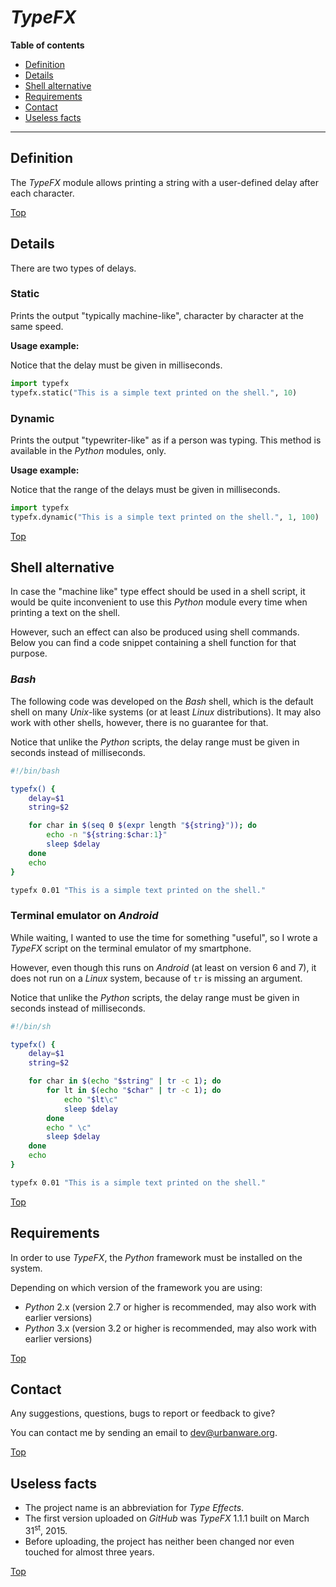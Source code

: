 # *TypeFX*

**Table of contents**
*   [Definition](#definition)
*   [Details](#details)
*   [Shell alternative](#shell-alternative)
*   [Requirements](#requirements)
*   [Contact](#contact)
*   [Useless facts](#useless-facts)

----

## Definition

The *TypeFX* module allows printing a string with a user-defined delay after each character.

[Top](#typefx)

## Details

There are two types of delays.

### Static

Prints the output "typically machine-like", character by character at the same speed.

**Usage example:**

Notice that the delay must be given in milliseconds.

```python
import typefx
typefx.static("This is a simple text printed on the shell.", 10)
```

### Dynamic

Prints the output "typewriter-like" as if a person was typing. This method is available in the *Python* modules, only.

**Usage example:**

Notice that the range of the delays must be given in milliseconds.

```python
import typefx
typefx.dynamic("This is a simple text printed on the shell.", 1, 100)
```

[Top](#typefx)

## Shell alternative

In case the "machine like" type effect should be used in a shell script, it would be quite inconvenient to use this *Python* module every time when printing a text on the shell.

However, such an effect can also be produced using shell commands. Below you can find a code snippet containing a shell function for that purpose.

### *Bash*

The following code was developed on the *Bash* shell, which is the default shell on many *Unix*-like systems (or at least *Linux* distributions). It may also work with other shells, however, there is no guarantee for that.

Notice that unlike the *Python* scripts, the delay range must be given in seconds instead of milliseconds.

```bash
#!/bin/bash

typefx() {
    delay=$1
    string=$2

    for char in $(seq 0 $(expr length "${string}")); do
        echo -n "${string:$char:1}"
        sleep $delay
    done
    echo
}

typefx 0.01 "This is a simple text printed on the shell."
```

### Terminal emulator on *Android*

While waiting, I wanted to use the time for something "useful", so I wrote a *TypeFX* script on the terminal emulator of my smartphone.

However, even though this runs on *Android* (at least on version 6 and 7), it does not run on a *Linux* system, because of `tr` is missing an argument.

Notice that unlike the *Python* scripts, the delay range must be given in seconds instead of milliseconds.

```sh
#!/bin/sh

typefx() {
    delay=$1
    string=$2

    for char in $(echo "$string" | tr -c 1); do
        for lt in $(echo "$char" | tr -c 1); do
            echo "$lt\c"
            sleep $delay
        done
        echo " \c"
        sleep $delay
    done
    echo
}

typefx 0.01 "This is a simple text printed on the shell."
```

[Top](#typefx)

## Requirements

In order to use *TypeFX*, the *Python* framework must be installed on the system.

Depending on which version of the framework you are using:

*   *Python* 2.x (version 2.7 or higher is recommended, may also work with earlier versions)
*   *Python* 3.x (version 3.2 or higher is recommended, may also work with earlier versions)

[Top](#typefx)

## Contact

Any suggestions, questions, bugs to report or feedback to give?

You can contact me by sending an email to <dev@urbanware.org>.

[Top](#typefx)

## Useless facts

*   The project name is an abbreviation for *Type Effects*.
*   The first version uploaded on *GitHub* was *TypeFX* 1.1.1 built on March 31<sup>st</sup>, 2015.
*   Before uploading, the project has neither been changed nor even touched for almost three years.

[Top](#typefx)
